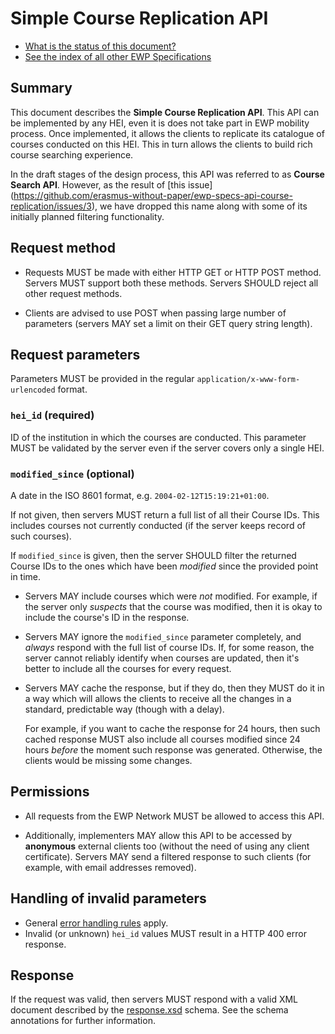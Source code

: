 Simple Course Replication API
=============================

* [What is the status of this document?][statuses]
* [See the index of all other EWP Specifications][develhub]


Summary
-------

This document describes the **Simple Course Replication API**. This API can be
implemented by any HEI, even it is does not take part in EWP mobility process.
Once implemented, it allows the clients to replicate its catalogue of courses
conducted on this HEI. This in turn allows the clients to build rich course
searching experience.

In the draft stages of the design process, this API was referred to as **Course
Search API**. However, as the result of [this issue]
(https://github.com/erasmus-without-paper/ewp-specs-api-course-replication/issues/3),
we have dropped this name along with some of its initially planned filtering
functionality.


Request method
--------------

 * Requests MUST be made with either HTTP GET or HTTP POST method. Servers MUST
   support both these methods. Servers SHOULD reject all other request methods.

 * Clients are advised to use POST when passing large number of parameters
   (servers MAY set a limit on their GET query string length).


Request parameters
------------------

Parameters MUST be provided in the regular `application/x-www-form-urlencoded`
format.


### `hei_id` (required)

ID of the institution in which the courses are conducted. This parameter MUST
be validated by the server even if the server covers only a single HEI.


### `modified_since` (optional)

A date in the ISO 8601 format, e.g. `2004-02-12T15:19:21+01:00`.

If not given, then servers MUST return a full list of all their Course IDs.
This includes courses not currently conducted (if the server keeps record of
such courses).

If `modified_since` is given, then the server SHOULD filter the returned Course
IDs to the ones which have been *modified* since the provided point in time.

 * Servers MAY include courses which were *not* modified. For example, if the
   server only *suspects* that the course was modified, then it is okay to
   include the course's ID in the response.

 * Servers MAY ignore the `modified_since` parameter completely, and *always*
   respond with the full list of course IDs. If, for some reason, the server
   cannot reliably identify when courses are updated, then it's better to
   include all the courses for every request.

 * Servers MAY cache the response, but if they do, then they MUST do it in a
   way which will allows the clients to receive all the changes in a standard,
   predictable way (though with a delay).

   For example, if you want to cache the response for 24 hours, then such
   cached response MUST also include all courses modified since 24 hours
   *before* the moment such response was generated. Otherwise, the clients
   would be missing some changes.


Permissions
-----------

 * All requests from the EWP Network MUST be allowed to access this API.

 * Additionally, implementers MAY allow this API to be accessed by
   **anonymous** external clients too (without the need of using any client
   certificate). Servers MAY send a filtered response to such clients (for
   example, with email addresses removed).


Handling of invalid parameters
------------------------------

 * General [error handling rules][error-handling] apply.
 * Invalid (or unknown) `hei_id` values MUST result in a HTTP 400 error
   response.


Response
--------

If the request was valid, then servers MUST respond with a valid XML document
described by the [response.xsd](response.xsd) schema. See the schema
annotations for further information.


[develhub]: http://developers.erasmuswithoutpaper.eu/
[statuses]: https://github.com/erasmus-without-paper/ewp-specs-management#statuses
[registry-spec]: https://github.com/erasmus-without-paper/ewp-specs-api-registry
[discovery-api]: https://github.com/erasmus-without-paper/ewp-specs-api-discovery
[echo]: https://github.com/erasmus-without-paper/ewp-specs-api-echo
[error-handling]: https://github.com/erasmus-without-paper/ewp-specs-architecture#error-handling
[institutions-api]: https://github.com/erasmus-without-paper/ewp-specs-api-institutions
